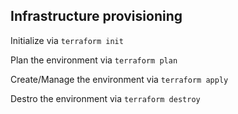 ## Infrastructure provisioning
Initialize via `terraform init`

Plan the environment via `terraform plan`

Create/Manage the environment via `terraform apply`

Destro the environment via `terraform destroy`